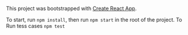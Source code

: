 This project was bootstrapped with [Create React App](https://github.com/facebook/create-react-app).

To start, run `npm install`, then run `npm start` in the root of the project.
To Run tess cases `npm test`